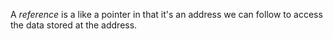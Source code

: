 A *reference* is a like a pointer in that it's an address we can follow to access the data stored at the address.